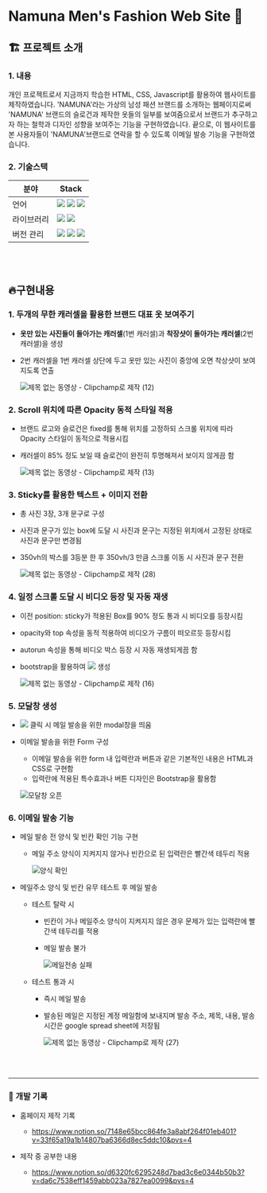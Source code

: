 # Namuna Men's Fashion Web Site 👔

## 🏗️ 프로젝트 소개 
### 1. 내용
개인 프로젝트로서 지금까지 학습한 HTML, CSS, Javascript를 활용하여 웹사이트를 제작하였습니다. 'NAMUNA'라는 가상의 남성 패션 브랜드를 소개하는 웹페이지로써 'NAMUNA' 브랜드의 슬로건과 제작한 옷들의 일부를 보여줌으로서 브랜드가 추구하고자 하는 철학과 디자인 성향을 보여주는 기능을 구현하였습니다. 끝으로, 이 웹사이트를 본 사용자들이 'NAMUNA'브랜드로 연락을 할 수 있도록 이메일 발송 기능을 구현하였습니다.


### 2. 기술스택

| 분야        | Stack  |
| --------------- | ------------------------------------------------------------------------------------------------------------------------------------------------------------------------------------------------------------------------------------------------------------------------------------------------------------------------------------------------------------------------------------------------------------------------------------------------ |
| 언어 | <img src="https://img.shields.io/badge/html-F05132?style=flat&logo=html5&logoColor=white">  <img src="https://img.shields.io/badge/css-F05132?style=flat&logo=css3&logoColor=white"> <img src="https://img.shields.io/badge/Google_Apps_Script-4285F4?style=flat&logo=googleappsscript&logoColor=white"/>||
| 라이브러리 | <img src="https://img.shields.io/badge/bootstrap-7952B3?style=flat&logo=bootstrap&logoColor=white"/> <img src="https://img.shields.io/badge/jquery-0769AD?style=flat&logo=jquery&logoColor=white"/> |
| 버전 관리 | <img src="https://img.shields.io/badge/git-F05032?style=fflat&logo=git&logoColor=black">  <img src="https://img.shields.io/badge/github-181717?style=flat&logo=github&logoColor=white"> <img src="https://img.shields.io/badge/notion-000000?style=flat&logo=notion&logoColor=white"/> |

<br><br>


## 🔥구현내용
### 1. 두개의 무한 캐러셀을 활용한 브랜드 대표 옷 보여주기
- **옷만 있는 사진들이 돌아가는 캐러셀**(1번 캐러셀)과 **착장샷이 돌아가는 캐러셀**(2번 캐러셀)을 생성
- 2번 캐러셀을 1번 캐러셀 상단에 두고 옷만 있는 사진이 중앙에 오면 착상샷이 보여지도록 연출

  ![제목 없는 동영상 - Clipchamp로 제작 (12)](https://github.com/namuna309/NamunaMensFashion/assets/68600766/48318fda-cf02-45bd-bc82-b80b7cc0783d)

### 2. Scroll 위치에 따른 Opacity 동적 스타일 적용
- 브랜드 로고와 슬로건은 fixed를 통해 위치를 고정하되 스크롤 위치에 따라 Opacity 스타일이 동적으로 적용시킴
- 캐러셀이 85% 정도 보일 때 슬로건이 완전히 투명해져서 보이지 않게끔 함

  ![제목 없는 동영상 - Clipchamp로 제작 (13)](https://github.com/namuna309/NamunaMensFashion/assets/68600766/0c3a9c28-cca2-427c-bfb5-e99cbd942b81)

### 3. Sticky를 활용한 텍스트 + 이미지 전환
- 총 사진 3장, 3개 문구로 구성
- 사진과 문구가 있는 box에 도달 시 사진과 문구는 지정된 위치에서 고정된 상태로 사진과 문구만 변경됨
- 350vh의 박스를 3등분 한 후 350vh/3 만큼 스크롤 이동 시 사진과 문구 전환

   ![제목 없는 동영상 - Clipchamp로 제작 (28)](https://github.com/namuna309/NamunaMensFashion/assets/68600766/a5178df0-db98-424b-99bb-6d2417c4443d)

### 4. 일정 스크롤 도달 시 비디오 등장 및 자동 재생
- 이전 position: sticky가 적용된 Box를 90% 정도 통과 시 비디오를 등장시킴
- opacity와 top 속성을 동적 적용하여 비디오가 구름이 떠오르듯 등장시킴
- autorun 속성을 통해 비디오 박스 등장 시 자동 재생되게끔 함
- bootstrap을 활용하여 <img src="https://img.shields.io/badge/Countact_us-212121?style=flat&l&logoColor=white"> 생성

  ![제목 없는 동영상 - Clipchamp로 제작 (16)](https://github.com/namuna309/NamunaMensFashion/assets/68600766/eb802b5f-e5d3-4550-8280-28cb014bba91)

### 5. 모달창 생성
- <img src="https://img.shields.io/badge/Countact_us-212121?style=flat&l&logoColor=white"> 클릭 시 메일 발송을 위한 modal창을 띄움
- 이메일 발송을 위한 Form 구성

  - 이메일 발송을 위한 form 내 입력란과 버튼과 같은 기본적인 내용은 HTML과 CSS로 구현함
  - 입력란에 적용된 특수효과나 버튼 디자인은 Bootstrap을 활용함

  ![모달창 오픈](https://github.com/namuna309/NamunaMensFashion/assets/68600766/7742275d-9a67-4864-8aed-bd436960aa14)


### 6. 이메일 발송 기능
- 메일 발송 전 양식 및 빈칸 확인 기능 구현

  - 메일 주소 양식이 지켜지지 않거나 빈칸으로 된 입력란은 빨간색 테두리 적용

    ![양식 확인](https://github.com/namuna309/NamunaMensFashion/assets/68600766/c50b81d3-edef-42df-a506-dbde1932d086)


- 메일주소 양식 및 빈칸 유무 테스트 후 메일 발송

  - 테스트 탈락 시
    
    - 빈칸이 거나 메일주소 양식이 지켜지지 않은 경우 문제가 있는 입력란에 빨간색 테두리를 적용
    - 메일 발송 불가

      ![메일전송 실패](https://github.com/namuna309/NamunaMensFashion/assets/68600766/6c113cd9-cb62-4427-a64f-2e1285c4b447)


  - 테스트 통과 시
    
    - 즉시 메일 발송
    - 발송된 메일은 지정된 계정 메일함에 보내지며 발송 주소, 제목, 내용, 발송 시간은 google spread sheet에 저장됨

      ![제목 없는 동영상 - Clipchamp로 제작 (27)](https://github.com/namuna309/NamunaMensFashion/assets/68600766/61156b47-afe9-4a6b-8dc9-2febefd56068)


  
<br>
<br>

----
### 📖 개발 기록
- 홈페이지 제작 기록

  - https://www.notion.so/7148e65bcc864fe3a8abf264f01eb401?v=33f65a19a1b14807ba6366d8ec5ddc10&pvs=4
- 제작 중 공부한 내용

  - https://www.notion.so/d6320fc6295248d7bad3c6e0344b50b3?v=da6c7538eff1459abb023a7827ea0099&pvs=4